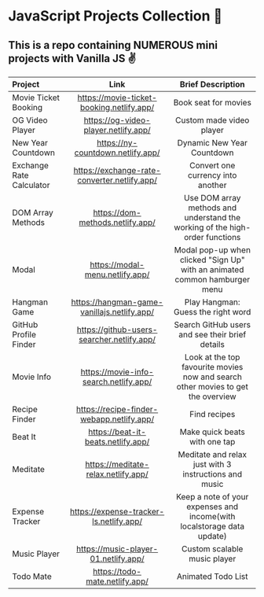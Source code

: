 # JavaScript Projects Collection 🚀
## This is a repo containing NUMEROUS mini projects with Vanilla JS ✌


| Project        | Link          | Brief Description    
| :------------- | :----------: | :----------: 
| Movie Ticket Booking | https://movie-ticket-booking.netlify.app/  | Book seat for movies
| OG Video Player | https://og-video-player.netlify.app/  | Custom made video player
|New Year Countdown | https://ny-countdown.netlify.app/  | Dynamic New Year Countdown
|Exchange Rate Calculator  | https://exchange-rate-converter.netlify.app/ | Convert one currency into another
|DOM Array Methods  | https://dom-methods.netlify.app/| Use DOM array methods and understand the working of the high-order functions
|Modal | https://modal-menu.netlify.app/ | Modal pop-up when clicked "Sign Up" with an animated common hamburger menu
| Hangman Game| https://hangman-game-vanillajs.netlify.app/  | Play Hangman: Guess the right word
|GitHub Profile Finder| https://github-users-searcher.netlify.app/  | Search GitHub users and see their brief details
| Movie Info  | https://movie-info-search.netlify.app/  | Look at the top favourite movies now and search other movies to get the overview
| Recipe Finder | https://recipe-finder-webapp.netlify.app/  | Find recipes
|Beat It | https://beat-it-beats.netlify.app/  | Make quick beats with one tap 
|Meditate  | https://meditate-relax.netlify.app/  | Meditate and relax just with 3 instructions and music 
|Expense Tracker| https://expense-tracker-ls.netlify.app/  | Keep a note of your expenses and income(with localstorage data update)
| Music Player  | https://music-player-01.netlify.app/ | Custom scalable music player
| Todo Mate| https://todo-mate.netlify.app/ | Animated Todo List
